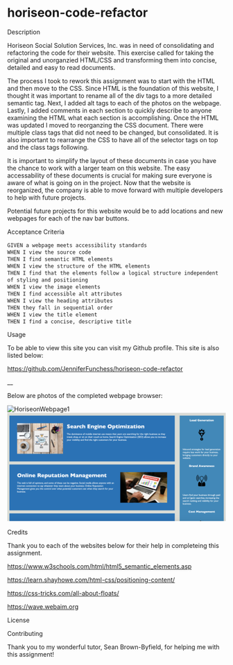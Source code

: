 # horiseon-code-refactor
Description

Horiseon Social Solution Services, Inc. was in need of consolidating and refactoring the code for their website. This exercise called for taking the original and unorganzied HTML/CSS and transforming them into concise, detailed and easy to read documents. 

The process I took to rework this assignment was to start with the HTML and then move to the CSS. Since HTML is the foundation of this website, I thought it was important to rename all of the div tags to a more detailed semantic tag. Next, I added alt tags to each of the photos on the webpage. Lastly, I added comments in each section to quickly describe to anyone examining the HTML what each section is accomplishing. Once the HTML was updated I moved to reorganzing the CSS document. There were multiple class tags that did not need to be changed, but consolidated. It is also important to rearrange the CSS to have all of the selector tags on top and the class tags following. 

It is important to simplify the layout of these documents in case you have the chance to work with a larger team on this website. The easy accessability of these documents is crucial for making sure everyone is aware of what is going on in the project. Now that the website is reorganized, the company is able to move forward with multiple developers to help with future projects. 

Potential future projects for this website would be to add locations and new webpages for each of the nav bar buttons. 

Acceptance Criteria 

```
GIVEN a webpage meets accessibility standards
WHEN I view the source code
THEN I find semantic HTML elements
WHEN I view the structure of the HTML elements
THEN I find that the elements follow a logical structure independent of styling and positioning
WHEN I view the image elements
THEN I find accessible alt attributes
WHEN I view the heading attributes
THEN they fall in sequential order
WHEN I view the title element
THEN I find a concise, descriptive title
```

Usage

To be able to view this site you can visit my Github profile. This site is also listed below:

https://github.com/JenniferFunchess/horiseon-code-refactor

__

Below are photos of the completed webpage browser:

![HoriseonWebpage1](./assets/images/webpage1.png)
![HoriseonWebpage](./assets/images/webpage2.png)


Credits

Thank you to each of the websites below for their help in completeing this assignment. 

https://www.w3schools.com/html/html5_semantic_elements.asp

https://learn.shayhowe.com/html-css/positioning-content/

https://css-tricks.com/all-about-floats/

https://wave.webaim.org


License


Contributing

Thank you to my wonderful tutor, Sean Brown-Byfield, for helping me with this assignment! 
